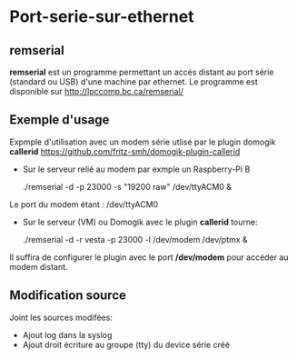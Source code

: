 Port-serie-sur-ethernet
=======================

remserial
---------

**remserial** est un programme permettant un accés distant au port série  (standard ou USB) d'une machine par ethernet. 
Le programme est disponible sur http://lpccomp.bc.ca/remserial/

Exemple d'usage
---------------

Expmple d'utilisation avec un modem série utlisé par le plugin domogik  **callerid** https://github.com/fritz-smh/domogik-plugin-callerid


* Sur le serveur relié au modem par exmple un Raspberry-Pi B

    ./remserial -d -p 23000 -s "19200 raw" /dev/ttyACM0 &
    
Le port du modem étant : /dev/ttyACM0


* Sur le serveur (VM) ou Domogik avec le plugin **callerid** tourne:

    ./remserial -d -r vesta -p 23000 -l /dev/modem /dev/ptmx &
    
    
Il suffira de configurer le plugin avec le port **/dev/modem** pour accéder au modem distant.


Modification source
-------------------

Joint les sources modifées:

* Ajout log dans la syslog
* Ajout droit écriture au groupe (tty) du device série créé


    




